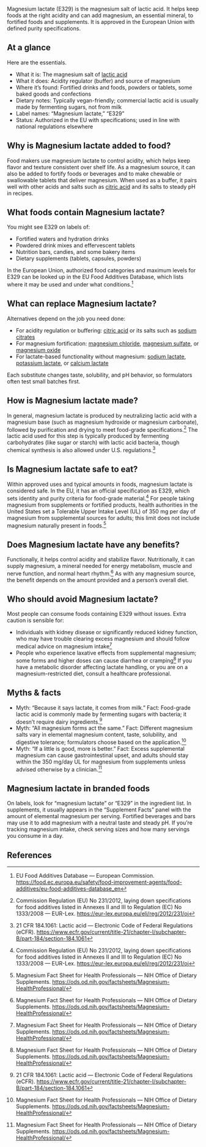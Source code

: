 Magnesium lactate (E329) is the magnesium salt of lactic acid. It helps keep foods at the right acidity and can add magnesium, an essential mineral, to fortified foods and supplements. It is approved in the European Union with defined purity specifications.

<!--more-->

## At a glance
Here are the essentials.

- What it is: The magnesium salt of [lactic acid](/e270-lactic-acid)
- What it does: Acidity regulator (buffer) and source of magnesium
- Where it’s found: Fortified drinks and foods, powders or tablets, some baked goods and confections
- Dietary notes: Typically vegan-friendly; commercial lactic acid is usually made by fermenting sugars, not from milk
- Label names: “Magnesium lactate,” “E329”
- Status: Authorized in the EU with specifications; used in line with national regulations elsewhere

## Why is Magnesium lactate added to food?
Food makers use magnesium lactate to control acidity, which helps keep flavor and texture consistent over shelf life. As a magnesium source, it can also be added to fortify foods or beverages and to make chewable or swallowable tablets that deliver magnesium. When used as a buffer, it pairs well with other acids and salts such as [citric acid](/e330-citric-acid) and its salts to steady pH in recipes.

## What foods contain Magnesium lactate?
You might see E329 on labels of:
- Fortified waters and hydration drinks
- Powdered drink mixes and effervescent tablets
- Nutrition bars, candies, and some bakery items
- Dietary supplements (tablets, capsules, powders)

In the European Union, authorized food categories and maximum levels for E329 can be looked up in the EU Food Additives Database, which lists where it may be used and under what conditions.[^1]

## What can replace Magnesium lactate?
Alternatives depend on the job you need done:
- For acidity regulation or buffering: [citric acid](/e330-citric-acid) or its salts such as [sodium citrates](/e331-sodium-citrates)
- For magnesium fortification: [magnesium chloride](/e511-magnesium-chloride), [magnesium sulfate](/e518-magnesium-sulphate), or [magnesium oxide](/e530-magnesium-oxide)
- For lactate-based functionality without magnesium: [sodium lactate](/e325-sodium-lactate), [potassium lactate](/e326-potassium-lactate), or [calcium lactate](/e327-calcium-lactate)

Each substitute changes taste, solubility, and pH behavior, so formulators often test small batches first.

## How is Magnesium lactate made?
In general, magnesium lactate is produced by neutralizing lactic acid with a magnesium base (such as magnesium hydroxide or magnesium carbonate), followed by purification and drying to meet food-grade specifications.[^2] The lactic acid used for this step is typically produced by fermenting carbohydrates (like sugar or starch) with lactic acid bacteria, though chemical synthesis is also allowed under U.S. regulations.[^3]

## Is Magnesium lactate safe to eat?
Within approved uses and typical amounts in foods, magnesium lactate is considered safe. In the EU, it has an official specification as E329, which sets identity and purity criteria for food-grade material.[^2] For people taking magnesium from supplements or fortified products, health authorities in the United States set a Tolerable Upper Intake Level (UL) of 350 mg per day of magnesium from supplemental sources for adults; this limit does not include magnesium naturally present in foods.[^5]

## Does Magnesium lactate have any benefits?
Functionally, it helps control acidity and stabilize flavor. Nutritionally, it can supply magnesium, a mineral needed for energy metabolism, muscle and nerve function, and normal heart rhythm.[^5] As with any magnesium source, the benefit depends on the amount provided and a person’s overall diet.

## Who should avoid Magnesium lactate?
Most people can consume foods containing E329 without issues. Extra caution is sensible for:
- Individuals with kidney disease or significantly reduced kidney function, who may have trouble clearing excess magnesium and should follow medical advice on magnesium intake[^5]
- People who experience laxative effects from supplemental magnesium; some forms and higher doses can cause diarrhea or cramping[^5]
If you have a metabolic disorder affecting lactate handling, or you are on a magnesium-restricted diet, consult a healthcare professional.

## Myths & facts
- Myth: “Because it says lactate, it comes from milk.”
  Fact: Food-grade lactic acid is commonly made by fermenting sugars with bacteria; it doesn’t require dairy ingredients.[^3]
- Myth: “All magnesium forms act the same.”
  Fact: Different magnesium salts vary in elemental magnesium content, taste, solubility, and digestive tolerance; formulators choose based on the application.[^5]
- Myth: “If a little is good, more is better.”
  Fact: Excess supplemental magnesium can cause gastrointestinal upset, and adults should stay within the 350 mg/day UL for magnesium from supplements unless advised otherwise by a clinician.[^5]

## Magnesium lactate in branded foods
On labels, look for “magnesium lactate” or “E329” in the ingredient list. In supplements, it usually appears in the “Supplement Facts” panel with the amount of elemental magnesium per serving. Fortified beverages and bars may use it to add magnesium with a neutral taste and steady pH. If you’re tracking magnesium intake, check serving sizes and how many servings you consume in a day.

## References
[^1]: EU Food Additives Database — European Commission. https://food.ec.europa.eu/safety/food-improvement-agents/food-additives/eu-food-additives-database_en
[^2]: Commission Regulation (EU) No 231/2012, laying down specifications for food additives listed in Annexes II and III to Regulation (EC) No 1333/2008 — EUR-Lex. https://eur-lex.europa.eu/eli/reg/2012/231/oj
[^3]: 21 CFR 184.1061: Lactic acid — Electronic Code of Federal Regulations (eCFR). https://www.ecfr.gov/current/title-21/chapter-I/subchapter-B/part-184/section-184.1061
[^5]: Magnesium Fact Sheet for Health Professionals — NIH Office of Dietary Supplements. https://ods.od.nih.gov/factsheets/Magnesium-HealthProfessional/
